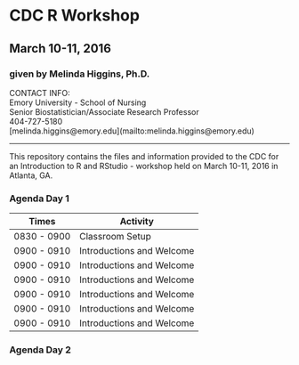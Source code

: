 # CDC R Workshop
## March 10-11, 2016
### given by Melinda Higgins, Ph.D.

<p>
CONTACT INFO:<br>
Emory University - School of Nursing<br>
Senior Biostatistician/Associate Research Professor<br>
404-727-5180<br>
[melinda.higgins@emory.edu](mailto:melinda.higgins@emory.edu)
</p>

- - - 
This repository contains the files and information provided to the CDC for an Introduction to R and RStudio - workshop held on March 10-11, 2016 in Atlanta, GA.

### Agenda Day 1

Times           | Activity
----------------|-------------------
0830 - 0900     | Classroom Setup
0900 - 0910     | Introductions and Welcome
0900 - 0910     | Introductions and Welcome
0900 - 0910     | Introductions and Welcome
0900 - 0910     | Introductions and Welcome
0900 - 0910     | Introductions and Welcome
0900 - 0910     | Introductions and Welcome


### Agenda Day 2
